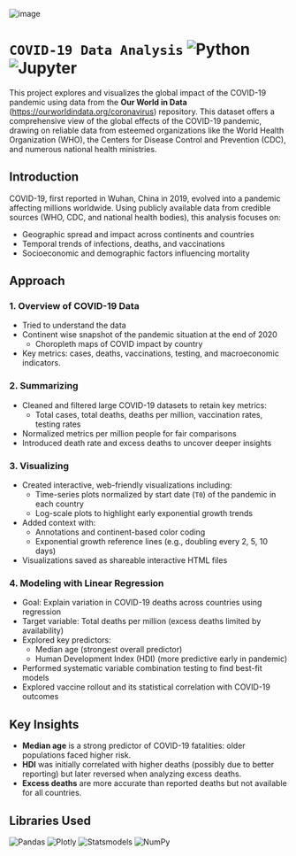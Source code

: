 ![image](https://github.com/user-attachments/assets/1a56c686-ba39-4993-8922-b0297958b0d6)
# `COVID-19 Data Analysis` ![Python](https://img.shields.io/badge/python-3.11-blue?logo=python&logoColor=white) ![Jupyter](https://img.shields.io/badge/Jupyter-Notebook-orange?logo=jupyter&logoColor=white)
This project explores and visualizes the global impact of the COVID-19 pandemic using data from the **Our World in Data** (https://ourworldindata.org/coronavirus) repository. This dataset offers a comprehensive view of the global effects of the COVID-19 pandemic, drawing on reliable data from esteemed organizations like the World Health Organization (WHO), the Centers for Disease Control and Prevention (CDC), and numerous national health ministries.

## Introduction

COVID-19, first reported in Wuhan, China in 2019, evolved into a pandemic affecting millions worldwide. Using publicly available data from credible sources (WHO, CDC, and national health bodies), this analysis focuses on:
- Geographic spread and impact across continents and countries
- Temporal trends of infections, deaths, and vaccinations
- Socioeconomic and demographic factors influencing mortality

## Approach

### 1. Overview of COVID-19 Data
- Tried to understand the data
- Continent wise snapshot of the pandemic situation at the end of 2020
  - Choropleth maps of COVID impact by country
- Key metrics: cases, deaths, vaccinations, testing, and macroeconomic indicators.
### 2. Summarizing
- Cleaned and filtered large COVID-19 datasets to retain key metrics:
  - Total cases, total deaths, deaths per million, vaccination rates, testing rates
- Normalized metrics per million people for fair comparisons
- Introduced death rate and excess deaths to uncover deeper insights
### 3. Visualizing
- Created interactive, web-friendly visualizations including:
  - Time-series plots normalized by start date (`T0`) of the pandemic in each country
  - Log-scale plots to highlight early exponential growth trends
- Added context with:
  - Annotations and continent-based color coding
  - Exponential growth reference lines (e.g., doubling every 2, 5, 10 days)
- Visualizations saved as shareable interactive HTML files
### 4. Modeling with Linear Regression
-	Goal: Explain variation in COVID-19 deaths across countries using regression
-	Target variable: Total deaths per million (excess deaths limited by availability)
-	Explored key predictors:
    - Median age (strongest overall predictor)
    - Human Development Index (HDI) (more predictive early in pandemic) 
-	Performed systematic variable combination testing to find best-fit models
-	Explored vaccine rollout and its statistical correlation with COVID-19 outcomes

## Key Insights

- **Median age** is a strong predictor of COVID-19 fatalities: older populations faced higher risk.
- **HDI** was initially correlated with higher deaths (possibly due to better reporting) but later reversed when analyzing excess deaths.
- **Excess deaths** are more accurate than reported deaths but not available for all countries.

## Libraries Used
![Pandas](https://img.shields.io/badge/-Pandas-150458?logo=pandas&logoColor=white)
![Plotly](https://img.shields.io/badge/-Plotly-3F4F75?logo=plotly&logoColor=white)
![Statsmodels](https://img.shields.io/badge/-Statsmodels-3C3C3C?logo=python&logoColor=white)
![NumPy](https://img.shields.io/badge/-NumPy-013243?logo=numpy&logoColor=white)
